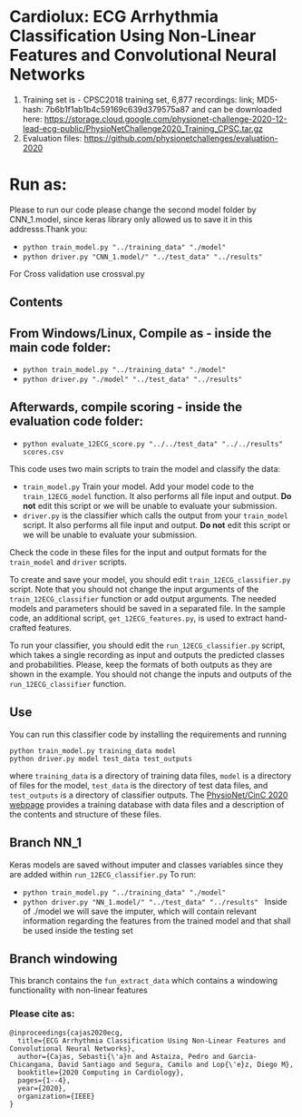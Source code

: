 # Cardiolux: ECG Arrhythmia Classification Using Non-Linear Features and Convolutional Neural Networks
1. Training set is - CPSC2018 training set, 6,877 recordings: link; MD5-hash: 7b6b1f1ab1b4c59169c639d379575a87 and can be downloaded here: https://storage.cloud.google.com/physionet-challenge-2020-12-lead-ecg-public/PhysioNetChallenge2020_Training_CPSC.tar.gz
2. Evaluation files: https://github.com/physionetchallenges/evaluation-2020

# Run as:
Please to run our code please change the second model folder by CNN_1.model, since keras library only allowed us to save it in this addresss.Thank you: 

* `python train_model.py "../training_data" "./model" `
* `python driver.py "CNN_1.model/" "../test_data" "../results" `

For Cross validation use crossval.py

## Contents

## From Windows/Linux, Compile as - inside the main code folder: 
* `python train_model.py "../training_data" "./model" `
* `python driver.py "./model" "../test_data" "../results" `
## Afterwards, compile scoring - inside the evaluation code folder: 
* `python evaluate_12ECG_score.py "../../test_data" "../../results" scores.csv `

This code uses two main scripts to train the model and classify the data:

* `train_model.py` Train your model. Add your model code to the `train_12ECG_model` function. It also performs all file input and output. **Do not** edit this script or we will be unable to evaluate your submission.
* `driver.py` is the classifier which calls the output from your `train_model` script. It also performs all file input and output. **Do not** edit this script or we will be unable to evaluate your submission.

Check the code in these files for the input and output formats for the `train_model` and `driver` scripts.

To create and save your model, you should edit `train_12ECG_classifier.py` script. Note that you should not change the input arguments of the `train_12ECG_classifier` function or add output arguments. The needed models and parameters should be saved in a separated file. In the sample code, an additional script, `get_12ECG_features.py`, is used to extract hand-crafted features. 

To run your classifier, you should edit the `run_12ECG_classifier.py` script, which takes a single recording as input and outputs the predicted classes and probabilities. Please, keep the formats of both outputs as they are shown in the example. You should not change the inputs and outputs of the `run_12ECG_classifier` function.

## Use

You can run this classifier code by installing the requirements and running

    python train_model.py training_data model   
    python driver.py model test_data test_outputs

where `training_data` is a directory of training data files, `model` is a directory of files for the model, `test_data` is the directory of test data files, and `test_outputs` is a directory of classifier outputs.  The [PhysioNet/CinC 2020 webpage](https://physionetchallenges.github.io/2020/) provides a training database with data files and a description of the contents and structure of these files.
## Branch NN_1
Keras models are saved without imputer and classes variables since they are added within `run_12ECG_classifier.py`
To run:
* `python train_model.py "../training_data" "./model" `
* `python driver.py "NN_1.model/" "../test_data" "../results" `
Inside of ./model we will save the imputer, which will contain relevant information regarding the features from the trained model and that shall be used inside the testing set
## Branch windowing
This branch contains the `fun_extract_data` which contains a windowing functionality with non-linear features

### Please cite as:

```
@inproceedings{cajas2020ecg,
  title={ECG Arrhythmia Classification Using Non-Linear Features and Convolutional Neural Networks},
  author={Cajas, Sebasti{\'a}n and Astaiza, Pedro and Garcia-Chicangana, David Santiago and Segura, Camilo and Lop{\'e}z, Diego M},
  booktitle={2020 Computing in Cardiology},
  pages={1--4},
  year={2020},
  organization={IEEE}
}
```

